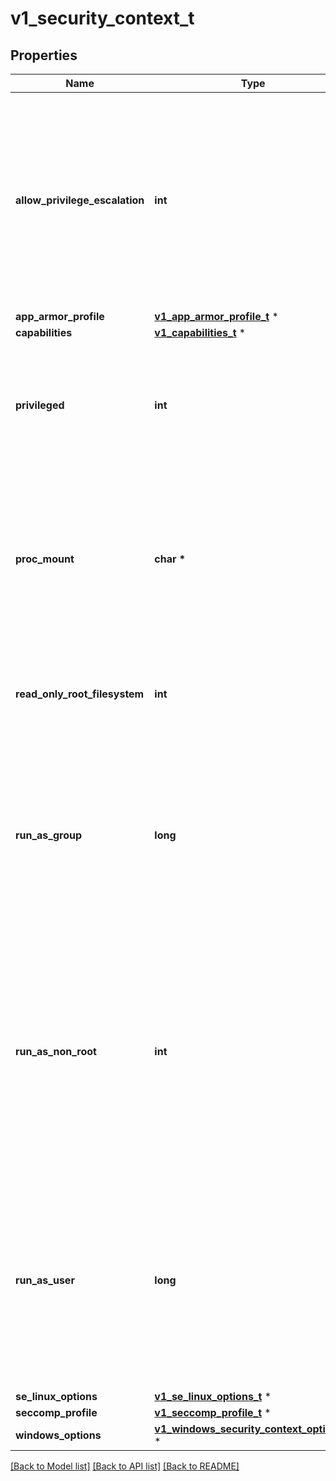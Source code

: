 # v1_security_context_t

## Properties
Name | Type | Description | Notes
------------ | ------------- | ------------- | -------------
**allow_privilege_escalation** | **int** | AllowPrivilegeEscalation controls whether a process can gain more privileges than its parent process. This bool directly controls if the no_new_privs flag will be set on the container process. AllowPrivilegeEscalation is true always when the container is: 1) run as Privileged 2) has CAP_SYS_ADMIN Note that this field cannot be set when spec.os.name is windows. | [optional] 
**app_armor_profile** | [**v1_app_armor_profile_t**](v1_app_armor_profile.md) \* |  | [optional] 
**capabilities** | [**v1_capabilities_t**](v1_capabilities.md) \* |  | [optional] 
**privileged** | **int** | Run container in privileged mode. Processes in privileged containers are essentially equivalent to root on the host. Defaults to false. Note that this field cannot be set when spec.os.name is windows. | [optional] 
**proc_mount** | **char \*** | procMount denotes the type of proc mount to use for the containers. The default value is Default which uses the container runtime defaults for readonly paths and masked paths. This requires the ProcMountType feature flag to be enabled. Note that this field cannot be set when spec.os.name is windows. | [optional] 
**read_only_root_filesystem** | **int** | Whether this container has a read-only root filesystem. Default is false. Note that this field cannot be set when spec.os.name is windows. | [optional] 
**run_as_group** | **long** | The GID to run the entrypoint of the container process. Uses runtime default if unset. May also be set in PodSecurityContext.  If set in both SecurityContext and PodSecurityContext, the value specified in SecurityContext takes precedence. Note that this field cannot be set when spec.os.name is windows. | [optional] 
**run_as_non_root** | **int** | Indicates that the container must run as a non-root user. If true, the Kubelet will validate the image at runtime to ensure that it does not run as UID 0 (root) and fail to start the container if it does. If unset or false, no such validation will be performed. May also be set in PodSecurityContext.  If set in both SecurityContext and PodSecurityContext, the value specified in SecurityContext takes precedence. | [optional] 
**run_as_user** | **long** | The UID to run the entrypoint of the container process. Defaults to user specified in image metadata if unspecified. May also be set in PodSecurityContext.  If set in both SecurityContext and PodSecurityContext, the value specified in SecurityContext takes precedence. Note that this field cannot be set when spec.os.name is windows. | [optional] 
**se_linux_options** | [**v1_se_linux_options_t**](v1_se_linux_options.md) \* |  | [optional] 
**seccomp_profile** | [**v1_seccomp_profile_t**](v1_seccomp_profile.md) \* |  | [optional] 
**windows_options** | [**v1_windows_security_context_options_t**](v1_windows_security_context_options.md) \* |  | [optional] 

[[Back to Model list]](../README.md#documentation-for-models) [[Back to API list]](../README.md#documentation-for-api-endpoints) [[Back to README]](../README.md)


